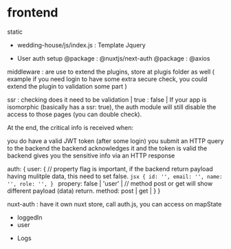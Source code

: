 # frontend
static
  - wedding-house/js/index.js : Template Jquery

* User auth setup
@package : @nuxtjs/next-auth
@package : @axios

middleware : are use to extend the plugins, store at plugis folder as well
( example if you need login to have some extra secure check, you could extend the plugin to validation some part )

ssr : checking does it need to be validation | true : false |
If your app is isomorphic (basically has a ssr: true), the auth module will still disable the access to those pages (you can double check).

At the end, the critical info is received when:

you do have a valid JWT token (after some login)
you submit an HTTP query to the backend
the backend acknowledges it and the token is valid
the backend gives you the sensitive info via an HTTP response

auth: {
  user: {
    // property flag is important, if the backend return payload having mulitple data, this need to set false.
    ```jsx
    {
      id: '',
      email: '',
      name: '',
      role: '',
    }
    ```
    propery: false | 'user' |
    // method post or get will show different payload (data) return.
    method: post | get |
  }
}

nuxt-auth : have it own nuxt store, call auth.js, you can access on mapState
- loggedIn
- user

* Logs
